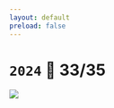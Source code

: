 ```yaml
---
layout: default
preload: false
---
```


# `2024` <Marker class="text-orange-400">🫢 33/35</Marker>

<div class="circelgraph">
	<!-- 1 -->
	<logos-ubuntu class="circel" style="transform: rotate(291.176deg) translate(250px) rotate(-291.176deg);" />
	<!-- 2 -->
	<logos-nginx class="circel" style="transform: rotate(312.353deg) translate(250px) rotate(-312.353deg);" />
	<!-- 3 -->
	<logos-mysql class="circel" style="transform: rotate(333.529deg) translate(250px) rotate(-333.529deg);" />
	<!-- 4 -->
	<logos-php class="circel" style="transform: rotate(354.706deg) translate(250px) rotate(-354.706deg);" />
	<!-- 5 -->
	<logos-docker-icon class="circel" style="transform: rotate(375.882deg) translate(250px) rotate(-375.882deg);" />
	<!-- 6 -->
	<logos-nodejs-icon class="circel" style="transform: rotate(397.059deg) translate(250px) rotate(-397.059deg);" />
	<!-- 7 -->
	<logos-npm-icon class="circel" style="transform: rotate(418.235deg) translate(250px) rotate(-418.235deg);" />
	<!-- 8 -->
	<logos-webpack class="circel" style="transform: rotate(439.412deg) translate(250px) rotate(-439.412deg);" />
	<!-- 9 -->
	<logos-typescript-icon-round class="circel" style="transform: rotate(460.588deg) translate(250px) rotate(-460.588deg);" />
	<!-- 10 -->
	<logos-astro-icon class="circel" style="transform: rotate(481.765deg) translate(250px) rotate(-481.765deg);" />
	<!-- 11 -->
	<logos-vitejs class="circel" style="transform: rotate(502.941deg) translate(250px) rotate(-502.941deg);" />
	<!-- 12 -->
	<logos-tailwindcss-icon class="circel" style="transform: rotate(524.118deg) translate(250px) rotate(-524.118deg);" />
	<!-- 13 -->
	<logos-vue class="circel" style="transform: rotate(545.294deg) translate(250px) rotate(-545.294deg);" />
	<!-- 14 -->
	<logos-react class="circel" style="transform: rotate(566.471deg) translate(250px) rotate(-566.471deg);"/>
	<!-- 15 -->
	<logos-nextjs-icon class="circel" style="transform: rotate(587.647deg) translate(250px) rotate(-587.647deg);" />
	<!-- 16 -->
	<logos-vercel-icon class="circel" style="transform: rotate(608.824deg) translate(250px) rotate(-608.824deg);"/>
	<!-- 17 -->
	<Slidev class="circel" style="transform: rotate(630deg) translate(250px) rotate(-630deg);" />
	<img v-click src="/zhangyouyou.jpg" class="absolute top-50% left-50% w-[220px] h-auto rounded-xl -translate-x-50% -translate-y-50%" />
</div>
